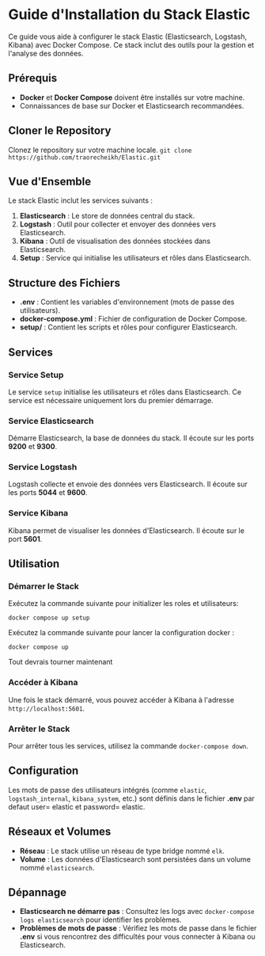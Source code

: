 # Guide d'Installation du Stack Elastic

Ce guide vous aide à configurer le stack Elastic (Elasticsearch, Logstash, Kibana) avec Docker Compose. Ce stack inclut des outils pour la gestion et l'analyse des données.

## Prérequis

- **Docker** et **Docker Compose** doivent être installés sur votre machine.
- Connaissances de base sur Docker et Elasticsearch recommandées.

## Cloner le Repository

Clonez le repository sur votre machine locale.
`git clone https://github.com/traorecheikh/Elastic.git`

## Vue d'Ensemble

Le stack Elastic inclut les services suivants :

1. **Elasticsearch** : Le store de données central du stack.
2. **Logstash** : Outil pour collecter et envoyer des données vers Elasticsearch.
3. **Kibana** : Outil de visualisation des données stockées dans Elasticsearch.
4. **Setup** : Service qui initialise les utilisateurs et rôles dans Elasticsearch.

## Structure des Fichiers

- **.env** : Contient les variables d'environnement (mots de passe des utilisateurs).
- **docker-compose.yml** : Fichier de configuration de Docker Compose.
- **setup/** : Contient les scripts et rôles pour configurer Elasticsearch.

## Services

### Service Setup

Le service `setup` initialise les utilisateurs et rôles dans Elasticsearch. Ce service est nécessaire uniquement lors du premier démarrage.

### Service Elasticsearch

Démarre Elasticsearch, la base de données du stack. Il écoute sur les ports **9200** et **9300**.

### Service Logstash

Logstash collecte et envoie des données vers Elasticsearch. Il écoute sur les ports **5044** et **9600**.

### Service Kibana

Kibana permet de visualiser les données d'Elasticsearch. Il écoute sur le port **5601**.

## Utilisation

### Démarrer le Stack

Exécutez la commande suivante pour initializer les roles et utilisateurs:

`docker compose up setup`

Exécutez la commande suivante pour lancer la configuration docker :

`docker compose up`

Tout devrais tourner maintenant 

### Accéder à Kibana

Une fois le stack démarré, vous pouvez accéder à Kibana à l'adresse `http://localhost:5601`.

### Arrêter le Stack

Pour arrêter tous les services, utilisez la commande `docker-compose down`.

## Configuration

Les mots de passe des utilisateurs intégrés (comme `elastic`, `logstash_internal`, `kibana_system`, etc.) sont définis dans le fichier **.env** par defaut user= elastic et password= elastic.

## Réseaux et Volumes

- **Réseau** : Le stack utilise un réseau de type bridge nommé `elk`.
- **Volume** : Les données d'Elasticsearch sont persistées dans un volume nommé `elasticsearch`.

## Dépannage

- **Elasticsearch ne démarre pas** : Consultez les logs avec `docker-compose logs elasticsearch` pour identifier les problèmes.
- **Problèmes de mots de passe** : Vérifiez les mots de passe dans le fichier **.env** si vous rencontrez des difficultés pour vous connecter à Kibana ou Elasticsearch.
